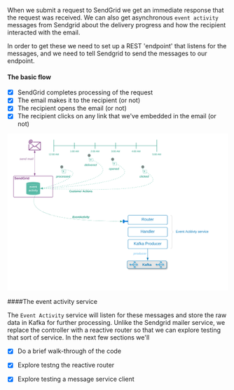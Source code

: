 
When we submit a request to SendGrid we get an immediate response that the request was received.  We can also get asynchronous `event activity` messages from Sendgrid about the delivery progress and how the recipient interacted with the email.

In order to get these we need to set up a REST 'endpoint' that listens for the messages, and we need to tell Sendgrid to send the messages to our endpoint.

#### The basic flow
* [x] SendGrid completes processing of the request
* [x] The email makes it to the recipient (or not)
* [x] The recipient opens the email (or not)
* [x] The recipient clicks on any link that we've embedded in the email (or not)

![](../../.gitbook/assets/event-activity.png)

####The event activity service

The `Event Activity` service will listen for these messages and store the raw data in Kafka for further processing.  Unlike the Sendgrid mailer service, we replace the controller with a reactive router so that we can explore testing that sort of service.  In the next few sections we'll

* [x] Do a brief walk-through of the code
* [x] Explore testng the reactive router 
* [x] Explore testing a message service client



